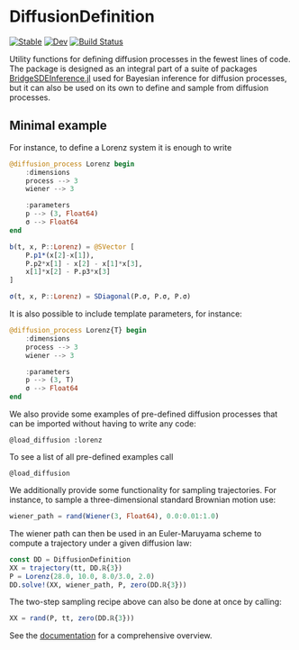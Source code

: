 # DiffusionDefinition

[![Stable](https://img.shields.io/badge/docs-stable-blue.svg)](https://JuliaDiffusionBayes.github.io/DiffusionDefinition.jl/stable)
[![Dev](https://img.shields.io/badge/docs-dev-blue.svg)](https://JuliaDiffusionBayes.github.io/DiffusionDefinition.jl/dev)
[![Build Status](https://travis-ci.com/JuliaDiffusionBayes/DiffusionDefinition.jl.svg?branch=master)](https://travis-ci.com/JuliaDiffusionBayes/DiffusionDefinition.jl)

Utility functions for defining diffusion processes in the fewest lines of code. The package is designed as an integral part of a suite of packages [BridgeSDEInference.jl](https://github.com/mmider/BridgeSDEInference.jl) used for Bayesian inference for diffusion processes, but it can also be used on its own to define and sample from diffusion processes.

## Minimal example
For instance, to define a Lorenz system it is enough to write
```julia
@diffusion_process Lorenz begin
    :dimensions
    process --> 3
    wiener --> 3

    :parameters
    p --> (3, Float64)
    σ --> Float64
end

b(t, x, P::Lorenz) = @SVector [
    P.p1*(x[2]-x[1]),
    P.p2*x[1] - x[2] - x[1]*x[3],
    x[1]*x[2] - P.p3*x[3]
]

σ(t, x, P::Lorenz) = SDiagonal(P.σ, P.σ, P.σ)
```
It is also possible to include template parameters, for instance:
```julia
@diffusion_process Lorenz{T} begin
    :dimensions
    process --> 3
    wiener --> 3

    :parameters
    p --> (3, T)
    σ --> Float64
end
```
We also provide some examples of pre-defined diffusion processes that can be
imported without having to write any code:
```
@load_diffusion :lorenz
```
To see a list of all pre-defined examples call
```
@load_diffusion
```
We additionally provide some functionality for sampling trajectories. For instance, to sample a three-dimensional standard Brownian motion use:
```julia
wiener_path = rand(Wiener(3, Float64), 0.0:0.01:1.0)
```
The wiener path can then be used in an Euler-Maruyama scheme to compute a trajectory under a given diffusion law:
```julia
const DD = DiffusionDefinition
XX = trajectory(tt, DD.ℝ{3})
P = Lorenz(28.0, 10.0, 8.0/3.0, 2.0)
DD.solve!(XX, wiener_path, P, zero(DD.ℝ{3}))
```
The two-step sampling recipe above can also be done at once by calling:
```julia
XX = rand(P, tt, zero(DD.ℝ{3}))
```
See the [documentation](https://JuliaDiffusionBayes.github.io/DiffusionDefinition.jl/dev)
for a comprehensive overview.
